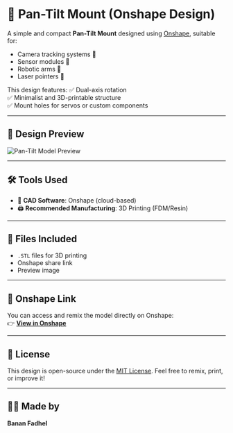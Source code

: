 # 🎯 Pan-Tilt Mount (Onshape Design)

A simple and compact **Pan-Tilt Mount** designed using [Onshape](https://www.onshape.com/), suitable for:
- Camera tracking systems 🎥
- Sensor modules 📡
- Robotic arms 🤖
- Laser pointers 🔦

This design features:
✅ Dual-axis rotation  
✅ Minimalist and 3D-printable structure  
✅ Mount holes for servos or custom components

---

## 📐 Design Preview

![Pan-Tilt Model Preview](./10b20bfa-08bc-4c5c-b92b-6d405ef7cdc8.png)

---

## 🛠️ Tools Used
- 🧩 **CAD Software**: Onshape (cloud-based)
- 🖨️ **Recommended Manufacturing**: 3D Printing (FDM/Resin)

---

## 🧰 Files Included
- `.STL` files for 3D printing
- Onshape share link
- Preview image

---

## 🔗 Onshape Link
You can access and remix the model directly on Onshape:  
👉 [**View in Onshape**](https://cad.onshape.com/documents/76e798c727d38ce7080ddd89/w/c05dda94c21eb214ba274f3c/e/6536e7d76786d1f84266ab3c?renderMode=0&uiState=688f1fce2d96e6706e742429)

---

## 📄 License
This design is open-source under the [MIT License](LICENSE). Feel free to remix, print, or improve it!

---

## 🙋‍♀️ Made by
**Banan Fadhel** 
